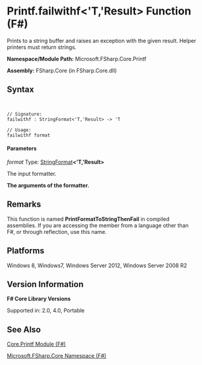 # Printf.failwithf<'T,'Result> Function (F#)

Prints to a string buffer and raises an exception with the given result. Helper printers must return strings.

**Namespace/Module Path:** Microsoft.FSharp.Core.Printf

**Assembly:** FSharp.Core (in FSharp.Core.dll)


## Syntax


```


// Signature:
failwithf : StringFormat<'T,'Result> -> 'T

// Usage:
failwithf format

```



#### Parameters
*format*
Type: [StringFormat](http://msdn.microsoft.com/en-us/library/d69a911f-3a25-42fa-bd51-a9c9c1102fa8)**&lt;'T,'Result&gt;**


The input formatter.



**The arguments of the formatter.**
## Remarks
This function is named **PrintFormatToStringThenFail** in compiled assemblies. If you are accessing the member from a language other than F#, or through reflection, use this name.


## Platforms
Windows 8, Windows7, Windows Server 2012, Windows Server 2008 R2


## Version Information
**F# Core Library Versions**

Supported in: 2.0, 4.0, Portable




## See Also
[Core.Printf Module &#40;F&#35;&#41;](Core.Printf-Module-%5BFSharp%5D.md)

[Microsoft.FSharp.Core Namespace &#40;F&#35;&#41;](Microsoft.FSharp.Core-Namespace-%5BFSharp%5D.md)

